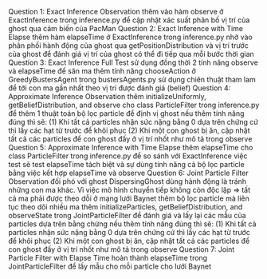 Question 1: Exact Inference Observation
thêm vào hàm observe ở ExactInference trong inference.py để cập nhật xác suất phân bố vị trí của ghost qua cảm biến của PacMan
Question 2: Exact Inference with Time Elapse
thêm hàm elapseTime ở ExactInference trong inference.py
nhờ vào phân phối hành động của ghost qua getPositionDistribution và vị trí trước của ghost để đánh giá vị trí của ghost có thể đi tiếp qua mỗi bước thời gian
Question 3: Exact Inference Full Test
sử dụng đồng thời 2 tính năng observe và elapseTime để săn ma
thêm tính năng chooseAction ở GreedyBustersAgent trong bustersAgents.py
sử dụng chiên thuật tham lam để tới con ma gần nhất theo vị trí được đánh giá (belief)
Question 4: Approximate Inference Observation
thêm initializeUniformly, getBeliefDistribution, and observe cho class ParticleFilter trong inference.py để thêm 1 thuật toán bộ lọc particle để định vị ghost
nếu thêm tính năng đúng thì sẽ: (1) Khi tất cả particles nhận sức nặng bằng 0 dựa trên chứng cứ thì lấy các hạt từ trước để khôi phục (2) Khi một con ghost bị ăn, cập nhật tất cả các particles để con ghost đấy ở vị trí nhốt như mô tả trong observe
Question 5: Approximate Inference with Time Elapse
thêm elapseTime cho class ParticleFilter trong inference.py để so sánh với ExactInference
việc test sẽ test elapseTime tách biệt và sự dùng tính năng cả bộ lọc particle bằng việc kết hợp elapseTime và observe
Question 6: Joint Particle Filter Observation
đối phó với ghost DispersingGhost dùng hành động là tránh những con ma khác. Vì việc mô hình chuyển tiếp không còn độc lập => tất cả ma phải được theo dỗi ở mạng lưới Baynet
thêm bộ lọc particle mà liên tục theo dõi nhiều ma
thêm initializeParticles, getBeliefDistribution, and observeState trong JointParticleFilter để đánh giá và lấy lại các mẫu của particles dựa trên bằng chứng
nếu thêm tính năng đúng thì sẽ: (1) Khi tất cả particles nhận sức nặng bằng 0 dựa trên chứng cứ thì lấy các hạt từ trước để khôi phục (2) Khi một con ghost bị ăn, cập nhật tất cả các particles để con ghost đấy ở vị trí nhốt như mô tả trong observe
Question 7: Joint Particle Filter with Elapse Time
hoàn thành elapseTime trong JointParticleFilter để lấy mẫu cho mỗi particle cho lưới Baynet